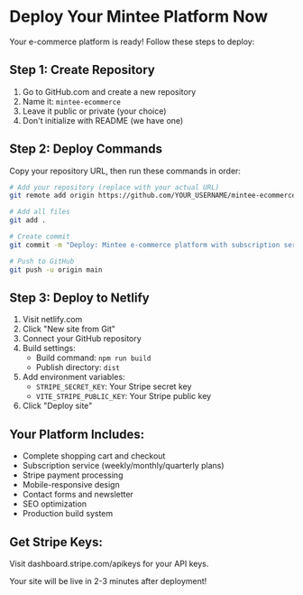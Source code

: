 # Deploy Your Mintee Platform Now

Your e-commerce platform is ready! Follow these steps to deploy:

## Step 1: Create Repository
1. Go to GitHub.com and create a new repository
2. Name it: `mintee-ecommerce` 
3. Leave it public or private (your choice)
4. Don't initialize with README (we have one)

## Step 2: Deploy Commands
Copy your repository URL, then run these commands in order:

```bash
# Add your repository (replace with your actual URL)
git remote add origin https://github.com/YOUR_USERNAME/mintee-ecommerce.git

# Add all files
git add .

# Create commit
git commit -m "Deploy: Mintee e-commerce platform with subscription service"

# Push to GitHub
git push -u origin main
```

## Step 3: Deploy to Netlify
1. Visit netlify.com
2. Click "New site from Git"
3. Connect your GitHub repository
4. Build settings:
   - Build command: `npm run build`
   - Publish directory: `dist`
5. Add environment variables:
   - `STRIPE_SECRET_KEY`: Your Stripe secret key
   - `VITE_STRIPE_PUBLIC_KEY`: Your Stripe public key
6. Click "Deploy site"

## Your Platform Includes:
- Complete shopping cart and checkout
- Subscription service (weekly/monthly/quarterly plans)
- Stripe payment processing
- Mobile-responsive design
- Contact forms and newsletter
- SEO optimization
- Production build system

## Get Stripe Keys:
Visit dashboard.stripe.com/apikeys for your API keys.

Your site will be live in 2-3 minutes after deployment!